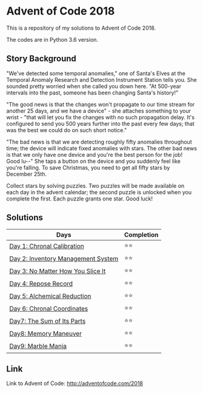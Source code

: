 # Advent of Code 2018
This is a repository of my solutions to Advent of Code 2018.

The codes are in Python 3.6 version.

## Story Background
"We've detected some temporal anomalies," one of Santa's Elves at the Temporal Anomaly Research and Detection Instrument Station tells you. She sounded pretty worried when she called you down here. "At 500-year intervals into the past, someone has been changing Santa's history!"

"The good news is that the changes won't propagate to our time stream for another 25 days, and we have a device" - she attaches something to your wrist - "that will let you fix the changes with no such propagation delay. It's configured to send you 500 years further into the past every few days; that was the best we could do on such short notice."

"The bad news is that we are detecting roughly fifty anomalies throughout time; the device will indicate fixed anomalies with stars. The other bad news is that we only have one device and you're the best person for the job! Good lu--" She taps a button on the device and you suddenly feel like you're falling. To save Christmas, you need to get all fifty stars by December 25th.

Collect stars by solving puzzles. Two puzzles will be made available on each day in the advent calendar; the second puzzle is unlocked when you complete the first. Each puzzle grants one star. Good luck!

## Solutions

| Days                                                         | Completion |
| ------------------------------------------------------------ | ---------- |
| [Day 1: Chronal Calibration](day1-chronal-calibration/)      | ⭐⭐         |
| [Day 2: Inventory Management System](day2-inventory-management-system/) | ⭐⭐         |
| [Day 3: No Matter How You Slice It](day3-no-matter-how-you-slice-it/) | ⭐⭐         |
| [Day 4: Repose Record](day4-repose-record/)                  | ⭐⭐         |
| [Day 5: Alchemical Reduction](day5-alchemical-reduction/)    | ⭐⭐         |
| [Day 6: Chronal Coordinates](day6-chronal-coordinates/)      | ⭐⭐         |
| [Day7: The Sum of Its Parts](day7-the-sum-of-its-parts/)     | ⭐⭐         |
| [Day8: Memory Maneuver](day8-memory-maneuver/)               | ⭐⭐         |
| [Day9: Marble Mania](day9-marble-mania/)                     | ⭐⭐         |

## Link
Link to Advent of Code: http://adventofcode.com/2018